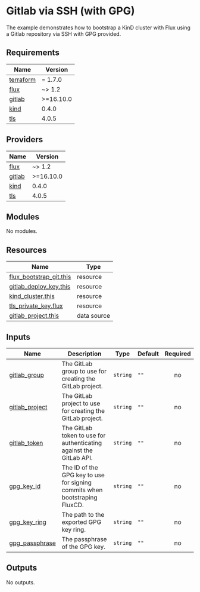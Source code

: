 # Gitlab via SSH (with GPG)

The example demonstrates how to bootstrap a KinD cluster with Flux using a Gitlab repository via SSH with GPG provided.

<!-- BEGINNING OF PRE-COMMIT-TERRAFORM DOCS HOOK -->
## Requirements

| Name | Version |
|------|---------|
| <a name="requirement_terraform"></a> [terraform](#requirement\_terraform) | = 1.7.0 |
| <a name="requirement_flux"></a> [flux](#requirement\_flux) | ~> 1.2 |
| <a name="requirement_gitlab"></a> [gitlab](#requirement\_gitlab) | >=16.10.0 |
| <a name="requirement_kind"></a> [kind](#requirement\_kind) | 0.4.0 |
| <a name="requirement_tls"></a> [tls](#requirement\_tls) | 4.0.5 |

## Providers

| Name | Version |
|------|---------|
| <a name="provider_flux"></a> [flux](#provider\_flux) | ~> 1.2 |
| <a name="provider_gitlab"></a> [gitlab](#provider\_gitlab) | >=16.10.0 |
| <a name="provider_kind"></a> [kind](#provider\_kind) | 0.4.0 |
| <a name="provider_tls"></a> [tls](#provider\_tls) | 4.0.5 |

## Modules

No modules.

## Resources

| Name | Type |
|------|------|
| [flux_bootstrap_git.this](https://registry.terraform.io/providers/fluxcd/flux/latest/docs/resources/bootstrap_git) | resource |
| [gitlab_deploy_key.this](https://registry.terraform.io/providers/gitlabhq/gitlab/latest/docs/resources/deploy_key) | resource |
| [kind_cluster.this](https://registry.terraform.io/providers/tehcyx/kind/0.4.0/docs/resources/cluster) | resource |
| [tls_private_key.flux](https://registry.terraform.io/providers/hashicorp/tls/4.0.5/docs/resources/private_key) | resource |
| [gitlab_project.this](https://registry.terraform.io/providers/gitlabhq/gitlab/latest/docs/data-sources/project) | data source |

## Inputs

| Name | Description | Type | Default | Required |
|------|-------------|------|---------|:--------:|
| <a name="input_gitlab_group"></a> [gitlab\_group](#input\_gitlab\_group) | The GitLab group to use for creating the GitLab project. | `string` | `""` | no |
| <a name="input_gitlab_project"></a> [gitlab\_project](#input\_gitlab\_project) | The GitLab project to use for creating the GitLab project. | `string` | `""` | no |
| <a name="input_gitlab_token"></a> [gitlab\_token](#input\_gitlab\_token) | The GitLab token to use for authenticating against the GitLab API. | `string` | `""` | no |
| <a name="input_gpg_key_id"></a> [gpg\_key\_id](#input\_gpg\_key\_id) | The ID of the GPG key to use for signing commits when bootstraping FluxCD. | `string` | `""` | no |
| <a name="input_gpg_key_ring"></a> [gpg\_key\_ring](#input\_gpg\_key\_ring) | The path to the exported GPG key ring. | `string` | `""` | no |
| <a name="input_gpg_passphrase"></a> [gpg\_passphrase](#input\_gpg\_passphrase) | The passphrase of the GPG key. | `string` | `""` | no |

## Outputs

No outputs.
<!-- END OF PRE-COMMIT-TERRAFORM DOCS HOOK -->
